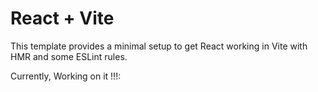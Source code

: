 # React + Vite

This template provides a minimal setup to get React working in Vite with HMR and some ESLint rules.

Currently, Working on it !!!:


